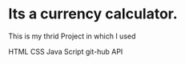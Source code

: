 # Its a currency calculator.
This is my thrid Project in which I used 

HTML
CSS
Java Script 
git-hub API


